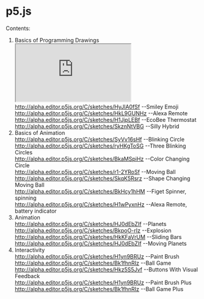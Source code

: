 # p5.js
Contents:
  1. Basics of Programming Drawings  <br/>
    <iframe src="https://editor.p5js.org/embed/HyJlA0fSf"></iframe>
              http://alpha.editor.p5js.org/C/sketches/HyJlA0fSf     --Smiley Emoji  <br/>
              http://alpha.editor.p5js.org/C/sketches/HkL9GUNHz     --Alexa Remote  <br/>
              http://alpha.editor.p5js.org/C/sketches/H1JjpLEBf     --EcoBee Thermostat  <br/>
              http://alpha.editor.p5js.org/C/sketches/SkznNtVBG     --Silly Hybrid  <br/>
  2. Basics of Animation <br/>
              http://alpha.editor.p5js.org/C/sketches/SyVv16sHf     --Blinking Circle <br/>
              http://alpha.editor.p5js.org/C/sketches/ryHKgToSG     --Three Blinking Circles <br/>
              http://alpha.editor.p5js.org/C/sketches/BkaMSpiHz     --Color Changing Circle <br/>
              http://alpha.editor.p5js.org/C/sketches/r1-2YRoSf     --Moving Ball <br/>
              http://alpha.editor.p5js.org/C/sketches/SkqK5Rsrz     --Shape Changing Moving Ball <br/>
              http://alpha.editor.p5js.org/C/sketches/BkHcy1hHM     --Figet Spinner, spinning <br/>
              http://alpha.editor.p5js.org/C/sketches/H1wPyxnHz     --Alexa Remote, battery indicator <br/>
  3. Animation <br/>
              http://alpha.editor.p5js.org/C/sketches/HJ0dEbZIf     --Planets <br/>
              http://alpha.editor.p5js.org/C/sketches/BkpoO-rIz     --Explosion <br/>
              http://alpha.editor.p5js.org/C/sketches/HkKFaVrUM     --Sliding Bars <br/>
              http://alpha.editor.p5js.org/C/sketches/HJ0dEbZIf     --Moving Planets <br/>
  4. Interactivity <br/>
              http://alpha.editor.p5js.org/C/sketches/H1yn9BRUz     --Paint Brush <br/>
              http://alpha.editor.p5js.org/C/sketches/Bk1fhnRIz     --Ball Game <br/>
              http://alpha.editor.p5js.org/C/sketches/Hkz5S5Jvf     --Buttons With Visual Feedback <br/>
              http://alpha.editor.p5js.org/C/sketches/H1yn9BRUz     --Paint Brush Plus <br/>
              http://alpha.editor.p5js.org/C/sketches/Bk1fhnRIz     --Ball Game Plus <br/>
              
              


              
              

